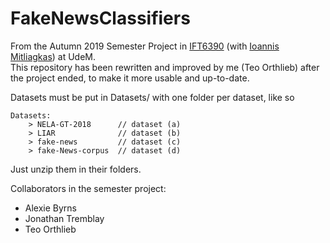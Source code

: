 # FakeNewsClassifiers
From the Autumn 2019 Semester Project in [IFT6390](https://admission.umontreal.ca/en/cours-et-horaires/cours/ift-6390/) (with [Ioannis Mitliagkas](http://mitliagkas.github.io/)) at UdeM.  
This repository has been rewritten and improved by me (Teo Orthlieb) after the project ended, 
to make it more usable and up-to-date.  

Datasets must be put in Datasets/ with one folder per dataset, like so
```
Datasets:
    > NELA-GT-2018      // dataset (a)
    > LIAR              // dataset (b)
    > fake-news         // dataset (c) 
    > fake-News-corpus  // dataset (d)
```
Just unzip them in their folders.

Collaborators in the semester project:  
 - Alexie Byrns
 - Jonathan Tremblay
 - Teo Orthlieb

